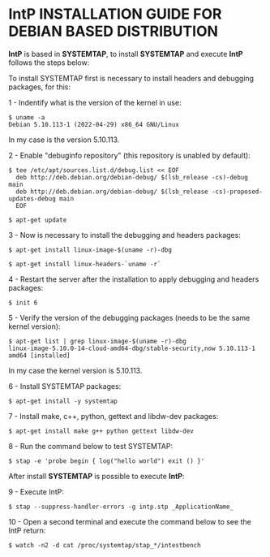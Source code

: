 # IntP INSTALLATION GUIDE FOR DEBIAN BASED DISTRIBUTION

<b>IntP</b> is based in <b>SYSTEMTAP</b>, to install <b>SYSTEMTAP</b> and execute <b>IntP</b> follows the steps below:

To install SYSTEMTAP first is necessary to install headers and debugging packages, for this:

1 - Indentify what is the version of the kernel in use:

    $ uname -a
    Debian 5.10.113-1 (2022-04-29) x86_64 GNU/Linux
    
In my case is the version 5.10.113.

2 - Enable "debuginfo repository" (this repository is unabled by default):

    $ tee /etc/apt/sources.list.d/debug.list << EOF
      deb http://deb.debian.org/debian-debug/ $(lsb_release -cs)-debug main
      deb http://deb.debian.org/debian-debug/ $(lsb_release -cs)-proposed-updates-debug main
      EOF
      
    $ apt-get update
    
3 - Now is necessary to install the debugging and headers packages:

    $ apt-get install linux-image-$(uname -r)-dbg
    
    $ apt-get install linux-headers-`uname -r`

4 - Restart the server after the installation to apply debugging and headers packages:

    $ init 6

5 - Verify the version of the debugging packages (needs to be the same kernel version):

    $ apt-get list | grep linux-image-$(uname -r)-dbg
    linux-image-5.10.0-14-cloud-amd64-dbg/stable-security,now 5.10.113-1 amd64 [installed]
    
In my case the kernel version is 5.10.113.

6 - Install SYSTEMTAP packages:

    $ apt-get install -y systemtap
    
7 - Install  make, c++, python, gettext and libdw-dev packages:

    $ apt-get install make g++ python gettext libdw-dev
    
8 - Run the command below to test SYSTEMTAP:

    $ stap -e 'probe begin { log("hello world") exit () }'

After install <b>SYSTEMTAP</b> is possible to execute <b>IntP</b>:

9 - Execute IntP:

    $ stap --suppress-handler-errors -g intp.stp _ApplicationName_

10 - Open a second terminal and execute the command below to see the IntP return:
    
    $ watch -n2 -d cat /proc/systemtap/stap_*/intestbench
